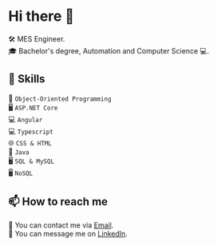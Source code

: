 # Hi there 👋

<!--
**Vlad-Gheorghita/Vlad-Gheorghita** is a ✨ _special_ ✨ repository because its `README.md` (this file) appears on your GitHub profile.

Here are some ideas to get you started:

- 🔭 I’m currently working on ...
- 🌱 I’m currently learning ...
- 👯 I’m looking to collaborate on ...
- 🤔 I’m looking for help with ...
- 💬 Ask me about ...
- 📫 How to reach me: ...
- 😄 Pronouns: ...
- ⚡ Fun fact: ...
-->



🛠️ MES Engineer. <br>
🎓 Bachelor's degree, Automation and Computer Science 💻. <br>



## 🌟 Skills
🔅 `Object-Oriented Programming` <br>
🖥️ `ASP.NET Core` <br>
💻 `Angular` <br>
💻 `Typescript` <br>
🌐 `CSS & HTML` <br>
🔅 `Java` <br>
🖥️ `SQL & MySQL` <br>
🖥️ `NoSQL` <br>



## 📫 How to reach me
📧 You can contact me via [Email](mailto:vlad.gheorghita.s@outlook.com). <br>
📨 You can message me on [LinkedIn](https://www.linkedin.com/in/vlad-gheorghita-07ba931a1/). <br>


